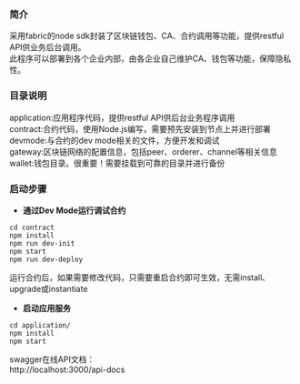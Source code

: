 ### 简介
采用fabric的node sdk封装了区块链钱包、CA、合约调用等功能，提供restful API供业务后台调用。  
此程序可以部署到各个企业内部，由各企业自己维护CA、钱包等功能，保障隐私性。  

### 目录说明
application:应用程序代码，提供restful API供后台业务程序调用  
contract:合约代码，使用Node.js编写，需要预先安装到节点上并进行部署  
devmode:与合约的dev mode相关的文件，方便开发和调试  
gateway:区块链网络的配置信息，包括peer、orderer、channel等相关信息  
wallet:钱包目录。很重要！需要挂载到可靠的目录并进行备份  

### 启动步骤
- **通过Dev Mode运行调试合约**
```
cd contract
npm install
npm run dev-init
npm start
npm run dev-deploy
```
运行合约后，如果需要修改代码，只需要重启合约即可生效，无需install、upgrade或instantiate

- **启动应用服务**
```
cd application/
npm install
npm start
```
swagger在线API文档：  
http://localhost:3000/api-docs
